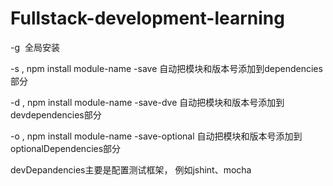 # Fullstack-development-learning

-g  全局安装

-s ,  npm install module-name -save 自动把模块和版本号添加到dependencies部分

-d ,  npm install module-name -save-dve 自动把模块和版本号添加到devdependencies部分

-o ,  npm install module-name -save-optional 自动把模块和版本号添加到optionalDependencies部分

devDepandencies主要是配置测试框架， 例如jshint、mocha
